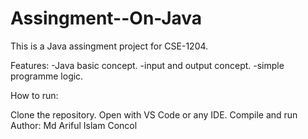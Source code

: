 # Assingment--On-Java

This is a Java assingment project for CSE-1204.

Features: -Java basic concept. -input and output concept. -simple programme logic.

How to run:

Clone the repository.
Open with VS Code or any IDE.
Compile and run
Author: Md Ariful Islam Concol

